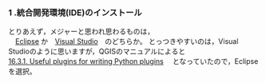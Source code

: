 ### 1 .統合開発環境(IDE)のインストール  
とりあえず，メジャーと思われ思わるものは，  
　[Eclipse](https://eclipse.org/) か　[Visual Studio](https://www.microsoft.com/ja-jp/dev/products/community.aspx)　のどちらか。 
とっつきやすいのは，Visual Studioのように思いますが，QGISのマニュアルによると  
[16.3.1. Useful plugins for writing Python plugins](https://docs.qgis.org/3.22/ja/docs/pyqgis_developer_cookbook/plugins/ide_debugging.html#id9)
 　となっていたので，Eclipse を選択。


 
